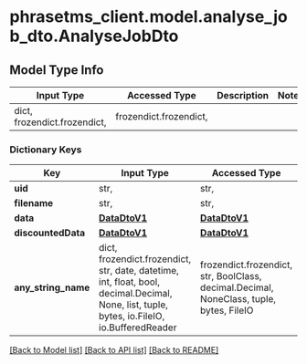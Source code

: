 # phrasetms_client.model.analyse_job_dto.AnalyseJobDto

## Model Type Info

| Input Type                   | Accessed Type          | Description | Notes |
| ---------------------------- | ---------------------- | ----------- | ----- |
| dict, frozendict.frozendict, | frozendict.frozendict, |             |

### Dictionary Keys

| Key                 | Input Type                                                                                                                                  | Accessed Type                                                                           | Description                                                        | Notes      |
| ------------------- | ------------------------------------------------------------------------------------------------------------------------------------------- | --------------------------------------------------------------------------------------- | ------------------------------------------------------------------ | ---------- |
| **uid**             | str,                                                                                                                                        | str,                                                                                    |                                                                    | [optional] |
| **filename**        | str,                                                                                                                                        | str,                                                                                    |                                                                    | [optional] |
| **data**            | [**DataDtoV1**](DataDtoV1.md)                                                                                                               | [**DataDtoV1**](DataDtoV1.md)                                                           |                                                                    | [optional] |
| **discountedData**  | [**DataDtoV1**](DataDtoV1.md)                                                                                                               | [**DataDtoV1**](DataDtoV1.md)                                                           |                                                                    | [optional] |
| **any_string_name** | dict, frozendict.frozendict, str, date, datetime, int, float, bool, decimal.Decimal, None, list, tuple, bytes, io.FileIO, io.BufferedReader | frozendict.frozendict, str, BoolClass, decimal.Decimal, NoneClass, tuple, bytes, FileIO | any string name can be used but the value must be the correct type | [optional] |

[[Back to Model list]](../../README.md#documentation-for-models) [[Back to API list]](../../README.md#documentation-for-api-endpoints) [[Back to README]](../../README.md)
